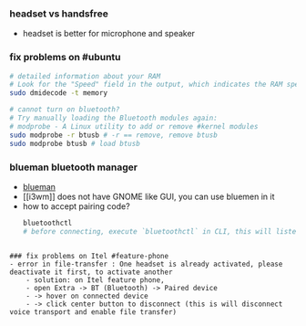 ### headset vs handsfree
- headset is better for microphone and speaker

### fix problems on #ubuntu 
```bash
# detailed information about your RAM
# Look for the "Speed" field in the output, which indicates the RAM speed in MT/s (megatransfers per second) or MHz.
sudo dmidecode -t memory

# cannot turn on bluetooth?
# Try manually loading the Bluetooth modules again:
# modprobe - A Linux utility to add or remove #kernel modules
sudo modprobe -r btusb # -r == remove, remove btusb
sudo modprobe btusb # load btusb
```

### blueman bluetooth manager
- [blueman](https://github.com/blueman-project/blueman)
- [[i3wm]] does not have GNOME like GUI, you can use bluemen in it
- how to accept pairing code?
	```bash
	bluetoothctl
	# before connecting, execute `bluetoothctl` in CLI, this will listen to requests -> upon request type `yes` in prompt to accept request
```

### fix problems on Itel #feature-phone
- error in file-transfer : One headset is already activated, please deactivate it first, to activate another
	- solution: on Itel feature phone, 
	- open Extra -> BT (Bluetooth) -> Paired device 
	- -> hover on connected device 
	- -> click center button to disconnect (this is will disconnect voice transport and enable file transfer)
